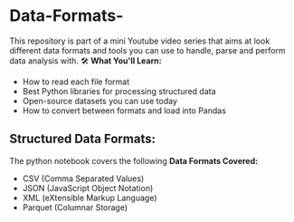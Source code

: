 # Data-Formats-

This repository is part of a mini Youtube video series that aims at look different data formats and tools you can use to handle, parse and perform data analysis with. 
🛠 **What You'll Learn:**

- How to read each file format
- Best Python libraries for processing structured data
- Open-source datasets you can use today
- How to convert between formats and load into Pandas
## **Structured Data Formats:**
The python notebook covers the following **Data Formats Covered:**
- CSV (Comma Separated Values)
- JSON (JavaScript Object Notation)
- XML (eXtensible Markup Language)
- Parquet (Columnar Storage)

